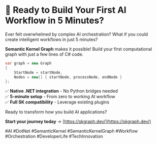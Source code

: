 # 🚀 Ready to Build Your First AI Workflow in 5 Minutes?

Ever felt overwhelmed by complex AI orchestration? What if you could create intelligent workflows in just 5 minutes?

**Semantic Kernel Graph** makes it possible! Build your first computational graph with just a few lines of C# code.

```csharp
var graph = new Graph
{
    StartNode = startNode,
    Nodes = new[] { startNode, processNode, endNode }
};
```

✅ **Native .NET integration** - No Python bridges needed  
✅ **5-minute setup** - From zero to working AI workflow  
✅ **Full SK compatibility** - Leverage existing plugins  

Ready to transform how you build AI applications? 

**Start your journey today** → [https://skgraph.dev/](https://skgraph.dev/)

#AI #DotNet #SemanticKernel #SemanticKernelGraph #Workflow #Orchestration #DeveloperLife #TechInnovation
